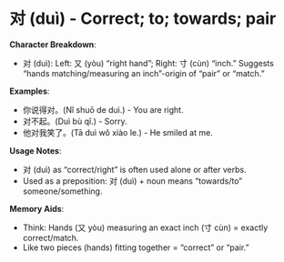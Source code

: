 # **对 (duì) - Correct; to; towards; pair**

**Character Breakdown**:  
- 对 (duì): Left: 又 (yòu) “right hand”; Right: 寸 (cùn) “inch.” Suggests “hands matching/measuring an inch”-origin of “pair” or “match.”

**Examples**:  
- 你说得对。(Nǐ shuō de duì.) - You are right.  
- 对不起。(Duì bù qǐ.) - Sorry.  
- 他对我笑了。(Tā duì wǒ xiào le.) - He smiled at me.

**Usage Notes**:  
- 对 (duì) as “correct/right” is often used alone or after verbs.  
- Used as a preposition: 对 (duì) + noun means “towards/to” someone/something.

**Memory Aids**:  
- Think: Hands (又 yòu) measuring an exact inch (寸 cùn) = exactly correct/match.  
- Like two pieces (hands) fitting together = “correct” or “pair.”